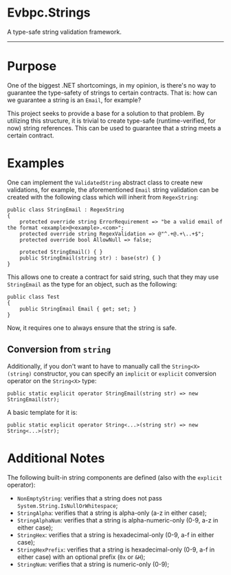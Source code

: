 Evbpc.Strings
===

A type-safe string validation framework.

---

Purpose
===

One of the biggest .NET shortcomings, in my opinion, is there's no way to guarantee the type-safety of strings to certain contracts. That is: how can we guarantee a string is an `Email`, for example?

This project seeks to provide a base for a solution to that problem. By utilizing this structure, it is trivial to create type-safe (runtime-verified, for now) string references. This can be used to guarantee that a string meets a certain contract.

Examples
===

One can implement the `ValidatedString` abstract class to create new validations, for example, the aforementioned `Email` string validation can be created with the following class which will inherit from `RegexString`:

    public class StringEmail : RegexString
    {
        protected override string ErrorRequirement => "be a valid email of the format <example>@<example>.<com>";
        protected override string RegexValidation => @"^.+@.+\..+$";
        protected override bool AllowNull => false;

        protected StringEmail() { }
        public StringEmail(string str) : base(str) { }
    }

This allows one to create a contract for said string, such that they may use `StringEmail` as the type for an object, such as the following:

    public class Test
    {
        public StringEmail Email { get; set; }
    }

Now, it requires one to always ensure that the string is safe.

Conversion from `string`
---

Additionally, if you don't want to have to manually call the `String<X>(string)` constructor, you can specify an `implicit` or `explicit` conversion operator on the `String<X>` type:

    public static explicit operator StringEmail(string str) => new StringEmail(str);

A basic template for it is:

    public static explicit operator String<...>(string str) => new String<...>(str);

Additional Notes
===

The following built-in string components are defined (also with the `explicit` operator):

- `NonEmptyString`: verifies that a string does not pass `System.String.IsNullOrWhitespace`;
- `StringAlpha`: verifies that a string is alpha-only (a-z in either case);
- `StringAlphaNum`: verifies that a string is alpha-numeric-only (0-9, a-z in either case);
- `StringHex`: verifies that a string is hexadecimal-only (0-9, a-f in either case);
- `StringHexPrefix`: verifies that a string is hexadecimal-only (0-9, a-f in either case) with an optional prefix (`0x` or `&H`);
- `StringNum`: verifies that a string is numeric-only (0-9);
